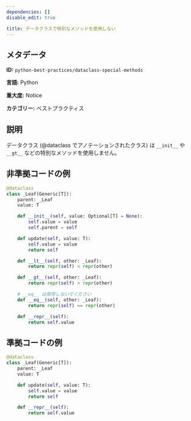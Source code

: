 ```yaml
---
dependencies: []
disable_edit: true

title: データクラスで特別なメソッドを使用しない
---
```

## メタデータ
**ID:** `python-best-practices/dataclass-special-methods`

**言語:** Python

**重大度:** Notice

**カテゴリー:** ベストプラクティス

## 説明
データクラス (@dataclass でアノテーションされたクラス) は `__init__` や `__gt__` などの特別なメソッドを使用しません。

## 非準拠コードの例
```python
@dataclass
class _Leaf(Generic[T]):
    parent: _Leaf
    value: T

    def __init__(self, value: Optional[T] = None):
        self.value = value
        self.parent = self

    def update(self, value: T):
        self.value = value
        return self

    def __lt__(self, other: _Leaf):
        return repr(self) < repr(other)

    def __gt__(self, other: _Leaf):
        return repr(self) > repr(other)

    # __eq__ は使用しないでください
    def __eq__(self, other: _Leaf):
        return repr(self) == repr(other)

    def __repr__(self):
        return self.value
```

## 準拠コードの例
```python
@dataclass
class _Leaf(Generic[T]):
    parent: _Leaf
    value: T

    def update(self, value: T):
        self.value = value
        return self

    def __repr__(self):
        return self.value
```
